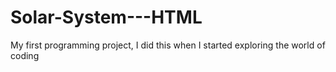 # Solar-System---HTML
My first programming project, I did this when I started exploring the world of coding
